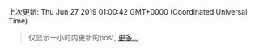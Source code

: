 
  
 上次更新: Thu Jun 27 2019 01:00:42 GMT+0000 (Coordinated Universal Time) 

 > 仅显示一小时内更新的post, [更多...](screenshots/)
  